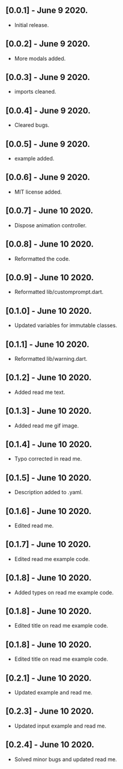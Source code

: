 ## [0.0.1] - June 9 2020.
* Initial release.
## [0.0.2] - June 9 2020.
* More modals added.
## [0.0.3] - June 9 2020.
* imports cleaned.
## [0.0.4] - June 9 2020.
* Cleared bugs.
## [0.0.5] - June 9 2020.
* example added.
## [0.0.6] - June 9 2020.
* MIT license added.
## [0.0.7] - June 10 2020.
* Dispose animation controller.
## [0.0.8] - June 10 2020.
* Reformatted the code.
## [0.0.9] - June 10 2020.
* Reformatted lib/customprompt.dart.
## [0.1.0] - June 10 2020.
* Updated variables for immutable classes.
## [0.1.1] - June 10 2020.
* Reformatted lib/warning.dart.
## [0.1.2] - June 10 2020.
* Added read me text.
## [0.1.3] - June 10 2020.
* Added read me gif image.
## [0.1.4] - June 10 2020.
* Typo corrected in read me.
## [0.1.5] - June 10 2020.
* Description added to .yaml.
## [0.1.6] - June 10 2020.
* Edited read me.
## [0.1.7] - June 10 2020.
* Edited read me example code.
## [0.1.8] - June 10 2020.
* Added types on read me example code.
## [0.1.8] - June 10 2020.
* Edited title on read me example code.
## [0.1.8] - June 10 2020.
* Edited title on read me example code.
## [0.2.1] - June 10 2020.
* Updated example and read me.
## [0.2.3] - June 10 2020.
* Updated input example and read me.
## [0.2.4] - June 10 2020.
* Solved minor bugs and updated read me.
